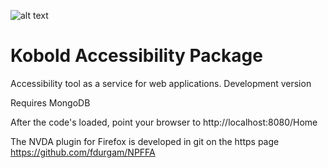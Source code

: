 ![alt text](https://s3.amazonaws.com/selfrefactoring/screencasts/koboldAvatar.png "Avatar")
# Kobold Accessibility Package
Accessibility tool as a service for web applications. Development version

 <!---
## Overview
Kobold scans your web app's real users' activity to search for usability smells. When you check the reports, Kobold will recommend you to take action by applying usability refactorings. In some cases, you'll be able to apply automatically generated refactorings for you.

 
## Research
Kobold was developed at LIFIA (UNLP, Argentina) research labs. Read more about it:
- [The Paper](http://www.sciencedirect.com/science/article/pii/S1071581916301215)
- [ResearchGate](https://www.researchgate.net/publication/308343984_Automatic_Detection_of_Usability_Smells_in_Web_Applications)


## Screencast
Check the video to see how it works

 
[![Kobold Screencast](https://s3.amazonaws.com/selfrefactoring/screencasts/preview.png)](https://youtu.be/c-myYPMUh0Q)

 
## Installation
```smalltalk
Metacello new
	baseline: 'Kobold';
	repository: 'github://juliangrigera/Kobold';
	load.
```
(Ignore the warning and proceed, it loads fine, I'm working on a Baseline fix...)
-->
Requires MongoDB

After the code's loaded, point your browser to http://localhost:8080/Home


The NVDA plugin for Firefox is developed in git on the https page https://github.com/fdurgam/NPFFA
